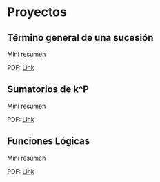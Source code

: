 # Proyectos

## Término general de una sucesión

Mini resumen

PDF: [Link](Sucesiones/build/proyecto_sucesiones.pdf)

## Sumatorios de k^P

Mini resumen

PDF: [Link](Sumatorio/build/proyecto_sumas.pdf)

## Funciones Lógicas

Mini resumen

PDF: [Link](Logica/build/Proyecto_log.pdf)

